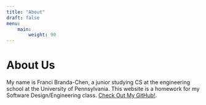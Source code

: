 ```yaml
---
title: "About"
draft: false
menu:
    main:
        weight: 90
---
```


# About Us

My name is Franci Branda-Chen, a junior studying CS at the engineering school at the University of Pennsylvania. This website is a homework for my Software Design/Engineering class. [Check Out My GitHub!](https://github.com/fbc101).
